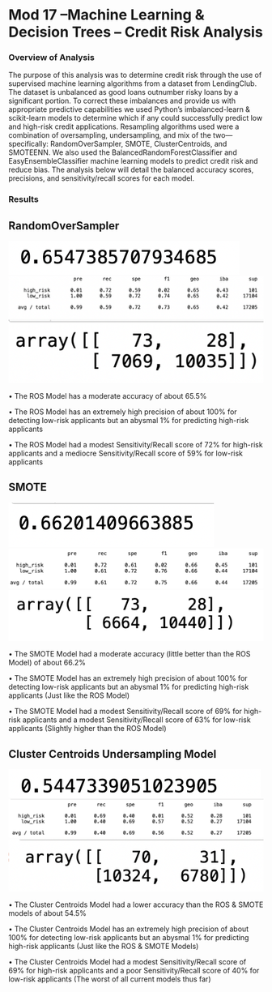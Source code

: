 
# Mod 17 –Machine Learning & Decision Trees – Credit Risk Analysis
### Overview of Analysis 
The purpose of this analysis was to determine credit risk through the use of supervised machine learning algorithms from a dataset from LendingClub. The dataset is unbalanced as good loans outnumber risky loans by a significant portion. To correct these imbalances and provide us with appropriate predictive capabilities we used Python’s imbalanced-learn & scikit-learn models to determine which if any could successfully predict low and high-risk credit applications.  Resampling algorithms used were a combination of oversampling, undersampling, and mix of the two—specifically: RandomOverSampler, SMOTE, ClusterCentroids, and SMOTEENN. We also used the BalancedRandomForestClassifier and EasyEnsembleClassifier machine learning models to predict credit risk and reduce bias. The analysis below will detail the balanced accuracy scores, precisions, and sensitivity/recall scores for each model.

### Results
## RandomOverSampler

![RandomOverSampler_Accuracy](https://github.com/RichelynScott/Credit_Risk_Analysis/blob/main/Module-17-Challenge-Resources/images/RandomOverSampler_Accuracy.png)
![RandomOverSampler_ICR](https://github.com/RichelynScott/Credit_Risk_Analysis/blob/main/Module-17-Challenge-Resources/images/RandomOverSampler_imbalanced_Classification_Report.png)
![RandomOverSampler_CM](https://github.com/RichelynScott/Credit_Risk_Analysis/blob/main/Module-17-Challenge-Resources/images/RandomOverSampler_CM.png)

•	The ROS Model has a moderate accuracy of about 65.5%

•	The ROS Model has an extremely high precision of about 100% for detecting low-risk applicants but an abysmal 1%  for predicting high-risk applicants

•	The ROS Model had a modest Sensitivity/Recall score of 72% for high-risk applicants and a mediocre Sensitivity/Recall score of 59% for low-risk applicants

## SMOTE

![SMOTE_Accuracy](https://github.com/RichelynScott/Credit_Risk_Analysis/blob/main/Module-17-Challenge-Resources/images/SMOTE_Accuracy.png)
![SMOTE_ICR](https://github.com/RichelynScott/Credit_Risk_Analysis/blob/main/Module-17-Challenge-Resources/images/SMOTEENN_ICR.png)
![SMOTE_CM](https://github.com/RichelynScott/Credit_Risk_Analysis/blob/main/Module-17-Challenge-Resources/images/SMOTEENN_CM.png)

•	The SMOTE Model had a moderate accuracy (little better than the ROS Model) of about 66.2%

•	The SMOTE Model has an extremely high precision of about 100% for detecting low-risk applicants but an abysmal 1%  for predicting high-risk applicants (Just like the ROS Model)

•	The SMOTE Model had a modest Sensitivity/Recall score of 69% for high-risk applicants and a modest Sensitivity/Recall score of 63% for low-risk applicants (Slightly higher than the ROS Model)

## Cluster Centroids Undersampling Model

![CC_Accuracy](https://github.com/RichelynScott/Credit_Risk_Analysis/blob/main/Module-17-Challenge-Resources/images/ClusterCentroids_Accuracy.png)
![CC_ICR](https://github.com/RichelynScott/Credit_Risk_Analysis/blob/main/Module-17-Challenge-Resources/images/ClusterCentroids_ICR.png)
![CC_CM](https://github.com/RichelynScott/Credit_Risk_Analysis/blob/main/Module-17-Challenge-Resources/images/ClusterCentroids_CM.png)

•	The Cluster Centroids Model had a lower accuracy than the ROS & SMOTE models of about 54.5%

•	The Cluster Centroids Model has an extremely high precision of about 100% for detecting low-risk applicants but an abysmal 1% for predicting high-risk applicants (Just like the ROS & SMOTE Models)

•	The Cluster Centroids Model had a modest Sensitivity/Recall score of 69% for high-risk applicants and a poor Sensitivity/Recall score of 40% for low-risk applicants (The worst of all current models thus far)


